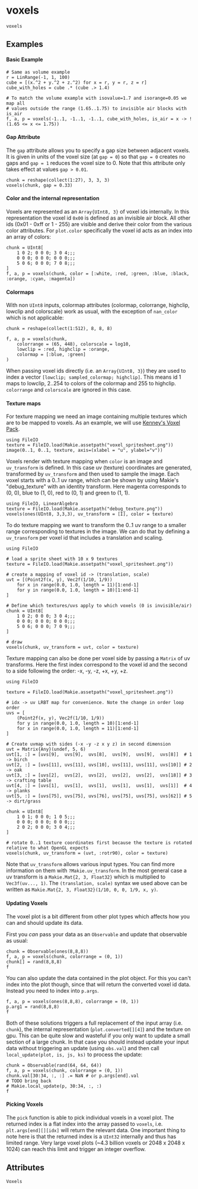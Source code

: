 # voxels

```@shortdocs; canonical=false
voxels
```


## Examples



#### Basic Example

```@figure backend=GLMakie
# Same as volume example
r = LinRange(-1, 1, 100)
cube = [(x.^2 + y.^2 + z.^2) for x = r, y = r, z = r]
cube_with_holes = cube .* (cube .> 1.4)

# To match the volume example with isovalue=1.7 and isorange=0.05 we map all
# values outside the range (1.65..1.75) to invisible air blocks with is_air
f, a, p = voxels(-1..1, -1..1, -1..1, cube_with_holes, is_air = x -> !(1.65 <= x <= 1.75))
```


#### Gap Attribute

The `gap` attribute allows you to specify a gap size between adjacent voxels.
It is given in units of the voxel size (at `gap = 0`) so that `gap = 0` creates no gaps and `gap = 1` reduces the voxel size to 0.
Note that this attribute only takes effect at values `gap > 0.01`.

```@figure backend=GLMakie
chunk = reshape(collect(1:27), 3, 3, 3)
voxels(chunk, gap = 0.33)
```


#### Color and the internal representation

Voxels are represented as an `Array{UInt8, 3}` of voxel ids internally.
In this representation the voxel id `0x00` is defined as an invisible air block.
All other ids (0x01 - 0xff or 1 - 255) are visible and derive their color from the various color attributes.
For `plot.color` specifically the voxel id acts as an index into an array of colors:

```@figure backend=GLMakie
chunk = UInt8[
    1 0 2; 0 0 0; 3 0 4;;;
    0 0 0; 0 0 0; 0 0 0;;;
    5 0 6; 0 0 0; 7 0 8;;;
]
f, a, p = voxels(chunk, color = [:white, :red, :green, :blue, :black, :orange, :cyan, :magenta])
```


#### Colormaps

With non `UInt8` inputs, colormap attributes (colormap, colorrange, highclip, lowclip and colorscale) work as usual, with the exception of `nan_color` which is not applicable:

```@figure backend=GLMakie
chunk = reshape(collect(1:512), 8, 8, 8)

f, a, p = voxels(chunk,
    colorrange = (65, 448), colorscale = log10,
    lowclip = :red, highclip = :orange,
    colormap = [:blue, :green]
)
```

When passing voxel ids directly (i.e. an `Array{UInt8, 3}`) they are used to index a vector `[lowclip; sampled_colormap; highclip]`.
This means id 1 maps to lowclip, 2..254 to colors of the colormap and 255 to highclip.
`colorrange` and `colorscale` are ignored in this case.


#### Texture maps

For texture mapping we need an image containing multiple textures which are to be mapped to voxels.
As an example, we will use [Kenney's Voxel Pack](https://www.kenney.nl/assets/voxel-pack).

```@figure backend=GLMakie
using FileIO
texture = FileIO.load(Makie.assetpath("voxel_spritesheet.png"))
image(0..1, 0..1, texture, axis=(xlabel = "u", ylabel="v"))
```

Voxels render with texture mapping when `color` is an image and `uv_transform` is defined.
In this case uv (texture) coordinates are generated, transformed by `uv_transform` and then used to sample the image.
Each voxel starts with a 0..1 uv range, which can be shown by using Makie's "debug_texture" with an identity transform.
Here magenta corresponds to (0, 0), blue to (1, 0), red to (0, 1) and green to (1, 1).

```@figure backend=GLMakie
using FileIO, LinearAlgebra
texture = FileIO.load(Makie.assetpath("debug_texture.png"))
voxels(ones(UInt8, 3,3,3), uv_transform = [I], color = texture)
```

To do texture mapping we want to transform the 0..1 uv range to a smaller range corresponding to textures in the image.
We can do that by defining a `uv_transform` per voxel id that includes a translation and scaling.

```@figure backend=GLMakie
using FileIO

# load a sprite sheet with 10 x 9 textures
texture = FileIO.load(Makie.assetpath("voxel_spritesheet.png"))

# create a mapping of voxel id -> (translation, scale)
uvt = [(Point2f(x, y), Vec2f(1/10, 1/9))
    for x in range(0.0, 1.0, length = 11)[1:end-1]
    for y in range(0.0, 1.0, length = 10)[1:end-1]
]

# Define which textures/uvs apply to which voxels (0 is invisible/air)
chunk = UInt8[
    1 0 2; 0 0 0; 3 0 4;;;
    0 0 0; 0 0 0; 0 0 0;;;
    5 0 6; 0 0 0; 7 0 9;;;
]

# draw
voxels(chunk, uv_transform = uvt, color = texture)
```

Texture mapping can also be done per voxel side by passing a `Matrix` of uv transforms.
Here the first index correspond to the voxel id and the second to a side following the order: -x, -y, -z, +x, +y, +z.

```@figure backend=GLMakie
using FileIO

texture = FileIO.load(Makie.assetpath("voxel_spritesheet.png"))

# idx -> uv LRBT map for convenience. Note the change in order loop order
uvs = [
    (Point2f(x, y), Vec2f(1/10, 1/9))
    for y in range(0.0, 1.0, length = 10)[1:end-1]
    for x in range(0.0, 1.0, length = 11)[1:end-1]
]

# Create uvmap with sides (-x -y -z x y z) in second dimension
uvt = Matrix{Any}(undef, 5, 6)
uvt[1, :] = [uvs[9],  uvs[9],  uvs[8],  uvs[9],  uvs[9],  uvs[8]]  # 1 -> birch
uvt[2, :] = [uvs[11], uvs[11], uvs[10], uvs[11], uvs[11], uvs[10]] # 2 -> oak
uvt[3, :] = [uvs[2],  uvs[2],  uvs[2],  uvs[2],  uvs[2],  uvs[18]] # 3 -> crafting table
uvt[4, :] = [uvs[1],  uvs[1],  uvs[1],  uvs[1],  uvs[1],  uvs[1]]  # 4 -> planks
uvt[5, :] = [uvs[75], uvs[75], uvs[76], uvs[75], uvs[75], uvs[62]] # 5 -> dirt/grass

chunk = UInt8[
    1 0 1; 0 0 0; 1 0 5;;;
    0 0 0; 0 0 0; 0 0 0;;;
    2 0 2; 0 0 0; 3 0 4;;;
]

# rotate 0..1 texture coordinates first because the texture is rotated relative to what OpenGL expects
voxels(chunk, uv_transform = (uvt, :rotr90), color = texture)
```

Note that `uv_transform` allows various input types.
You can find more information on them with `?Makie.uv_transform`.
In the most general case a uv transform is a `Makie.Mat{2, 3, Float32}` which is multiplied to `Vec3f(uv..., 1)`.
The `(translation, scale)` syntax we used above can be written as `Makie.Mat{2, 3, Float32}(1/10, 0, 0, 1/9, x, y)`.


#### Updating Voxels

The voxel plot is a bit different from other plot types which affects how you can and should update its data.

First you *can* pass your data as an `Observable` and update that observable as usual:

```@figure backend=GLMakie
chunk = Observable(ones(8,8,8))
f, a, p = voxels(chunk, colorrange = (0, 1))
chunk[] = rand(8,8,8)
f
```

You can also update the data contained in the plot object.
For this you can't index into the plot though, since that will return the converted voxel id data.
Instead you need to index into `p.args`.

```@figure backend=GLMakie
f, a, p = voxels(ones(8,8,8), colorrange = (0, 1))
p.arg1 = rand(8,8,8)
f
```

Both of these solutions triggers a full replacement of the input array (i.e. `chunk`), the internal representation (`plot.converted[][4]`) and the texture on gpu.
This can be quite slow and wasteful if you only want to update a small section of a large chunk.
In that case you should instead update your input data without triggering an update (using `obs.val`) and then call `local_update(plot, is, js, ks)` to process the update:

```@figure backend=GLMakie
chunk = Observable(rand(64, 64, 64))
f, a, p = voxels(chunk, colorrange = (0, 1))
chunk.val[30:34, :, :] .= NaN # or p.args[end].val
# TODO bring back
# Makie.local_update(p, 30:34, :, :)
f
```



#### Picking Voxels

The `pick` function is able to pick individual voxels in a voxel plot.
The returned index is a flat index into the array passed to `voxels`, i.e. `plt.args[end][][idx]` will return the relevant data.
One important thing to note here is that the returned index is a `UInt32` internally and thus has limited range.
Very large voxel plots (~4.3 billion voxels or 2048 x 2048 x 1024) can reach this limit and trigger an integer overflow.

## Attributes

```@attrdocs
Voxels
```

